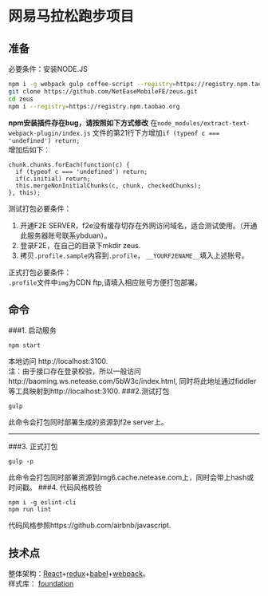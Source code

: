 # 网易马拉松跑步项目

## 准备
必要条件：安装NODE.JS
```bash
npm i -g webpack gulp coffee-script --registry=https://registry.npm.taobao.org
git clone https://github.com/NetEaseMobileFE/zeus.git
cd zeus
npm i --registry=https://registry.npm.taobao.org
```
**npm安装插件存在bug，请按照如下方式修改**
在`node_modules/extract-text-webpack-plugin/index.js` 文件的第21行下方增加`if (typeof c === 'undefined') return;`  
增加后如下：
```
chunk.chunks.forEach(function(c) {
  if (typeof c === 'undefined') return;
  if(c.initial) return;
  this.mergeNonInitialChunks(c, chunk, checkedChunks);
}, this);
```
测试打包必要条件：  

1. 开通F2E SERVER，f2e没有缓存切存在外网访问域名，适合测试使用。（开通此服务器账号联系ybduan）。  
2. 登录F2E，在自己的目录下mkdir zeus.
3. 拷贝`.profile.sample`内容到`.profile`， `__YOURF2ENAME__`填入上述账号。  

正式打包必要条件：  
`.profile`文件中`img`为CDN ftp,请填入相应账号方便打包部署。
## 命令
###1. 启动服务
```
npm start
```
本地访问 http://localhost:3100.  
注：由于接口存在登录校验，所以一般访问http://baoming.ws.netease.com/5bW3c/index.html, 同时将此地址通过fiddler等工具映射到http://localhost:3100.
###2.测试打包
```
gulp
```
此命令会打包同时部署生成的资源到f2e server上。  
****
###3. 正式打包
```
gulp -p
```
此命令会打包同时部署资源到img6.cache.netease.com上，同时会带上hash或时间戳。
###4. 代码风格校验
```
npm i -g eslint-cli
npm run lint
```
代码风格参照https://github.com/airbnb/javascript.

## 技术点
整体架构：[React](http://reactjs.org)+[redux](http://redux.js.org)+[babel](http://babeljs.io)+[webpack](https://webpack.github.io)。  
样式库： [foundation](http://foundation.zurb.com/index.html)

